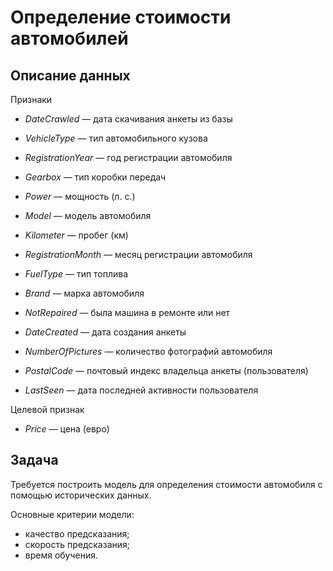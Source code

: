 # Определение стоимости автомобилей


## Описание данных


Признаки

- *DateCrawled* — дата скачивания анкеты из базы

- *VehicleType* — тип автомобильного кузова

- *RegistrationYear* — год регистрации автомобиля

- *Gearbox* — тип коробки передач

- *Power* — мощность (л. с.)

- *Model* — модель автомобиля

- *Kilometer* — пробег (км)

- *RegistrationMonth* — месяц регистрации автомобиля

- *FuelType* — тип топлива

- *Brand* — марка автомобиля

- *NotRepaired* — была машина в ремонте или нет

- *DateCreated* — дата создания анкеты

- *NumberOfPictures* — количество фотографий автомобиля

- *PostalCode* — почтовый индекс владельца анкеты (пользователя)

- *LastSeen* — дата последней активности пользователя

Целевой признак

- *Price* — цена (евро)
    

## Задача

Требуется построить модель для определения стоимости автомобиля с помощью исторических данных.

Основные критерии модели:

- качество предсказания;
- скорость предсказания;
- время обучения.